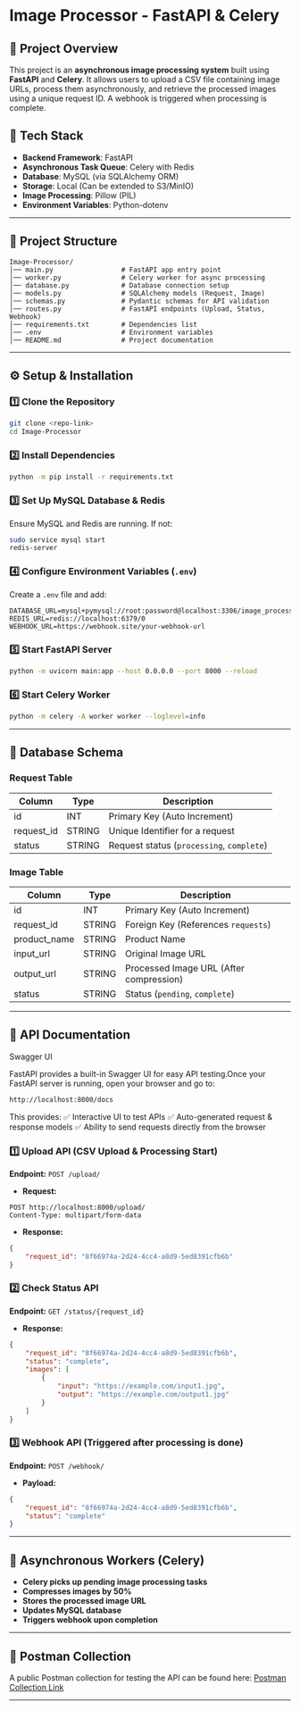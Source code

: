 # Image Processor - FastAPI & Celery

## 📌 Project Overview
This project is an **asynchronous image processing system** built using **FastAPI** and **Celery**. It allows users to upload a CSV file containing image URLs, process them asynchronously, and retrieve the processed images using a unique request ID. A webhook is triggered when processing is complete.

## 🚀 Tech Stack
- **Backend Framework**: FastAPI
- **Asynchronous Task Queue**: Celery with Redis
- **Database**: MySQL (via SQLAlchemy ORM)
- **Storage**: Local (Can be extended to S3/MinIO)
- **Image Processing**: Pillow (PIL)
- **Environment Variables**: Python-dotenv

---

## 📁 Project Structure
```
Image-Processor/
│── main.py                 # FastAPI app entry point
│── worker.py               # Celery worker for async processing
│── database.py             # Database connection setup
│── models.py               # SQLAlchemy models (Request, Image)
│── schemas.py              # Pydantic schemas for API validation
│── routes.py               # FastAPI endpoints (Upload, Status, Webhook)
│── requirements.txt        # Dependencies list
│── .env                    # Environment variables
│── README.md               # Project documentation
```

---

## ⚙️ Setup & Installation

### 1️⃣ Clone the Repository
```sh
git clone <repo-link>
cd Image-Processor
```

### 2️⃣ Install Dependencies
```sh
python -m pip install -r requirements.txt
```

### 3️⃣ Set Up MySQL Database & Redis
Ensure MySQL and Redis are running. If not:
```sh
sudo service mysql start
redis-server
```

### 4️⃣ Configure Environment Variables (`.env`)
Create a `.env` file and add:
```env
DATABASE_URL=mysql+pymysql://root:password@localhost:3306/image_processor
REDIS_URL=redis://localhost:6379/0
WEBHOOK_URL=https://webhook.site/your-webhook-url
```

### 5️⃣ Start FastAPI Server
```sh
python -m uvicorn main:app --host 0.0.0.0 --port 8000 --reload
```

### 6️⃣ Start Celery Worker
```sh
python -m celery -A worker worker --loglevel=info
```

---

## 📌 Database Schema
### **Request Table**
| Column      | Type    | Description                       |
|------------|--------|-----------------------------------|
| id         | INT    | Primary Key (Auto Increment)     |
| request_id | STRING | Unique Identifier for a request  |
| status     | STRING | Request status (`processing`, `complete`) |

### **Image Table**
| Column      | Type    | Description                       |
|------------|--------|-----------------------------------|
| id         | INT    | Primary Key (Auto Increment)     |
| request_id | STRING | Foreign Key (References `requests`) |
| product_name | STRING | Product Name |
| input_url  | STRING | Original Image URL |
| output_url | STRING | Processed Image URL (After compression) |
| status     | STRING | Status (`pending`, `complete`) |

---

## 📌 API Documentation
Swagger UI

FastAPI provides a built-in Swagger UI for easy API testing.Once your FastAPI server is running, open your browser and go to:
```sh
http://localhost:8000/docs
```

This provides:
✅ Interactive UI to test APIs
✅ Auto-generated request & response models
✅ Ability to send requests directly from the browser

### **1️⃣ Upload API (CSV Upload & Processing Start)**
**Endpoint:** `POST /upload/`
- **Request:**
```http
POST http://localhost:8000/upload/
Content-Type: multipart/form-data
```
- **Response:**
```json
{
    "request_id": "8f66974a-2d24-4cc4-a8d9-5ed8391cfb6b"
}
```

### **2️⃣ Check Status API**
**Endpoint:** `GET /status/{request_id}`
- **Response:**
```json
{
    "request_id": "8f66974a-2d24-4cc4-a8d9-5ed8391cfb6b",
    "status": "complete",
    "images": [
        {
            "input": "https://example.com/input1.jpg",
            "output": "https://example.com/output1.jpg"
        }
    ]
}
```

### **3️⃣ Webhook API (Triggered after processing is done)**
**Endpoint:** `POST /webhook/`
- **Payload:**
```json
{
    "request_id": "8f66974a-2d24-4cc4-a8d9-5ed8391cfb6b",
    "status": "complete"
}
```

---

## 📌 Asynchronous Workers (Celery)
- **Celery picks up pending image processing tasks**
- **Compresses images by 50%**
- **Stores the processed image URL**
- **Updates MySQL database**
- **Triggers webhook upon completion**

---

## 🔗 Postman Collection
A public Postman collection for testing the API can be found here:
[Postman Collection Link](<https://drive.google.com/file/d/1kiMdNHyNZSFBqUUnL4zOb-9UboilIHXO/view?usp=sharing>)

---
